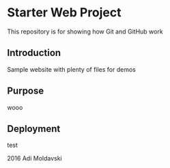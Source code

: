 # Starter Web Project

This repository is for showing how Git and GitHub work

## Introduction

Sample website with plenty of files for demos


## Purpose
wooo

## Deployment
test



2016 Adi Moldavski

